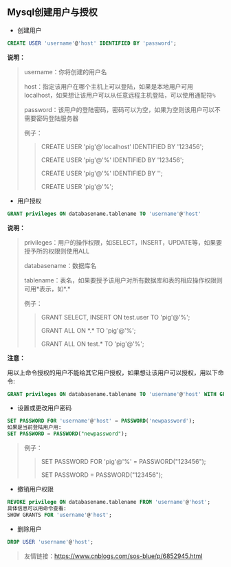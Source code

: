 Mysql创建用户与授权
---
* 创建用户
```sql
CREATE USER 'username'@'host' IDENTIFIED BY 'password';
```
**说明：**
> username：你将创建的用户名
>
> host：指定该用户在哪个主机上可以登陆，如果是本地用户可用localhost，如果想让该用户可以从任意远程主机登陆，可以使用通配符`%`
>
> password：该用户的登陆密码，密码可以为空，如果为空则该用户可以不需要密码登陆服务器
>
> 例子：
>> CREATE USER 'pig'@'localhost' IDENTIFIED BY '123456';
>>
>> CREATE USER 'pig'@'%' IDENTIFIED BY '123456';
>>
>> CREATE USER 'pig'@'%' IDENTIFIED BY '';
>>
>> CREATE USER 'pig'@'%';
* 用户授权
```sql
GRANT privileges ON databasename.tablename TO 'username'@'host'
```
**说明：**
> privileges：用户的操作权限，如SELECT，INSERT，UPDATE等，如果要授予所的权限则使用ALL
>
> databasename：数据库名
>
> tablename：表名，如果要授予该用户对所有数据库和表的相应操作权限则可用\*表示，如\*.\*
>
> 例子：
>> GRANT SELECT, INSERT ON test.user TO 'pig'@'%';
>>
>> GRANT ALL ON \*.\* TO 'pig'@'%';
>>
>> GRANT ALL ON test.* TO 'pig'@'%';

**注意：**

用以上命令授权的用户不能给其它用户授权，如果想让该用户可以授权，用以下命令:
```sql
GRANT privileges ON databasename.tablename TO 'username'@'host' WITH GRANT OPTION;
```
* 设置或更改用户密码
```sql
SET PASSWORD FOR 'username'@'host' = PASSWORD('newpassword');
如果是当前登陆用户用:
SET PASSWORD = PASSWORD("newpassword");
```
> 例子：
>> SET PASSWORD FOR 'pig'@'%' = PASSWORD("123456");
>>
>> SET PASSWORD = PASSWORD("123456");
* 撤销用户权限
```sql
REVOKE privilege ON databasename.tablename FROM 'username'@'host';
具体信息可以用命令查看:
SHOW GRANTS FOR 'username'@'host';
```
* 删除用户
```sql
DROP USER 'username'@'host';
```

> 友情链接：https://www.cnblogs.com/sos-blue/p/6852945.html
